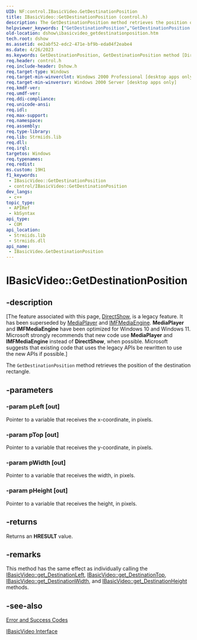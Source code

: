 ```yaml
---
UID: NF:control.IBasicVideo.GetDestinationPosition
title: IBasicVideo::GetDestinationPosition (control.h)
description: The GetDestinationPosition method retrieves the position of the destination rectangle.
helpviewer_keywords: ["GetDestinationPosition","GetDestinationPosition method [DirectShow]","GetDestinationPosition method [DirectShow]","IBasicVideo interface","IBasicVideo interface [DirectShow]","GetDestinationPosition method","IBasicVideo.GetDestinationPosition","IBasicVideo::GetDestinationPosition","IBasicVideoGetDestinationPosition","control/IBasicVideo::GetDestinationPosition","dshow.ibasicvideo_getdestinationposition"]
old-location: dshow\ibasicvideo_getdestinationposition.htm
tech.root: dshow
ms.assetid: ee2abf52-edc2-471e-bf9b-eda04f2eabe4
ms.date: 4/26/2023
ms.keywords: GetDestinationPosition, GetDestinationPosition method [DirectShow], GetDestinationPosition method [DirectShow],IBasicVideo interface, IBasicVideo interface [DirectShow],GetDestinationPosition method, IBasicVideo.GetDestinationPosition, IBasicVideo::GetDestinationPosition, IBasicVideoGetDestinationPosition, control/IBasicVideo::GetDestinationPosition, dshow.ibasicvideo_getdestinationposition
req.header: control.h
req.include-header: Dshow.h
req.target-type: Windows
req.target-min-winverclnt: Windows 2000 Professional [desktop apps only]
req.target-min-winversvr: Windows 2000 Server [desktop apps only]
req.kmdf-ver: 
req.umdf-ver: 
req.ddi-compliance: 
req.unicode-ansi: 
req.idl: 
req.max-support: 
req.namespace: 
req.assembly: 
req.type-library: 
req.lib: Strmiids.lib
req.dll: 
req.irql: 
targetos: Windows
req.typenames: 
req.redist: 
ms.custom: 19H1
f1_keywords:
 - IBasicVideo::GetDestinationPosition
 - control/IBasicVideo::GetDestinationPosition
dev_langs:
 - c++
topic_type:
 - APIRef
 - kbSyntax
api_type:
 - COM
api_location:
 - Strmiids.lib
 - Strmiids.dll
api_name:
 - IBasicVideo.GetDestinationPosition
---
```


# IBasicVideo::GetDestinationPosition


## -description

\[The feature associated with this page, [DirectShow](/windows/win32/directshow/directshow), is a legacy feature. It has been superseded by [MediaPlayer](/uwp/api/Windows.Media.Playback.MediaPlayer) and [IMFMediaEngine](/windows/win32/api/mfmediaengine/nn-mfmediaengine-imfmediaengine). **MediaPlayer** and **IMFMediaEngine** have been optimized for Windows 10 and Windows 11. Microsoft strongly recommends that new code use **MediaPlayer** and **IMFMediaEngine** instead of **DirectShow**, when possible. Microsoft suggests that existing code that uses the legacy APIs be rewritten to use the new APIs if possible.\]

The <code>GetDestinationPosition</code> method retrieves the position of the destination rectangle.

## -parameters

### -param pLeft [out]

Pointer to a variable that receives the x-coordinate, in pixels.

### -param pTop [out]

Pointer to a variable that receives the y-coordinate, in pixels.

### -param pWidth [out]

Pointer to a variable that receives the width, in pixels.

### -param pHeight [out]

Pointer to a variable that receives the height, in pixels.

## -returns

Returns an <b>HRESULT</b> value.

## -remarks

This method has the same effect as individually calling the <a href="/windows/desktop/api/control/nf-control-ibasicvideo-get_destinationleft">IBasicVideo::get_DestinationLeft</a>, <a href="/windows/desktop/api/control/nf-control-ibasicvideo-get_destinationtop">IBasicVideo::get_DestinationTop</a>, <a href="/windows/desktop/api/control/nf-control-ibasicvideo-get_destinationwidth">IBasicVideo::get_DestinationWidth</a>, and <a href="/windows/desktop/api/control/nf-control-ibasicvideo-get_destinationheight">IBasicVideo::get_DestinationHeight</a> methods.

## -see-also

<a href="/windows/desktop/DirectShow/error-and-success-codes">Error and Success Codes</a>



<a href="/windows/desktop/api/control/nn-control-ibasicvideo">IBasicVideo Interface</a>